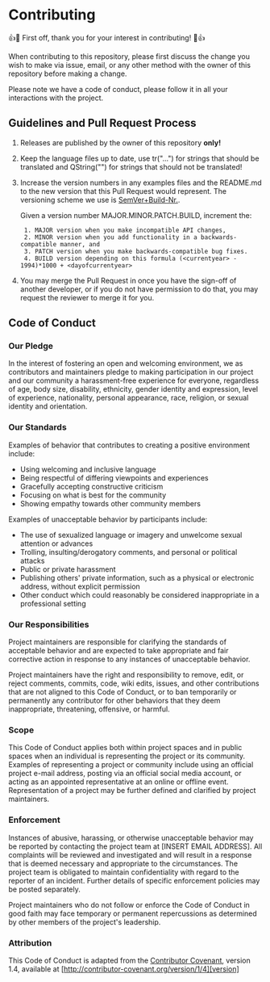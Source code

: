 # Contributing

:+1::muscle: First off, thank you for your interest in contributing! :muscle::+1:

When contributing to this repository, please first discuss the change you wish to make via issue,
email, or any other method with the owner of this repository before making a change. 

Please note we have a code of conduct, please follow it in all your interactions with the project.

## Guidelines and Pull Request Process

1. Releases are published by the owner of this repository **only!**

2. Keep the language files up to date, use tr("...") for strings that should be translated and QString("") for strings that should not be translated!
 
3. Increase the version numbers in any examples files and the README.md to the new version that this
   Pull Request would represent. The versioning scheme we use is [SemVer+Build-Nr.](http://semver.org/).
   
   Given a version number MAJOR.MINOR.PATCH.BUILD, increment the:

        1. MAJOR version when you make incompatible API changes,
        2. MINOR version when you add functionality in a backwards-compatible manner, and
        3. PATCH version when you make backwards-compatible bug fixes.
        4. BUILD version depending on this formula (<currentyear> - 1994)*1000 + <dayofcurrentyear>
        
4. You may merge the Pull Request in once you have the sign-off of another developer, or if you 
   do not have permission to do that, you may request the reviewer to merge it for you.

## Code of Conduct

### Our Pledge

In the interest of fostering an open and welcoming environment, we as
contributors and maintainers pledge to making participation in our project and
our community a harassment-free experience for everyone, regardless of age, body
size, disability, ethnicity, gender identity and expression, level of experience,
nationality, personal appearance, race, religion, or sexual identity and
orientation.

### Our Standards

Examples of behavior that contributes to creating a positive environment
include:

* Using welcoming and inclusive language
* Being respectful of differing viewpoints and experiences
* Gracefully accepting constructive criticism
* Focusing on what is best for the community
* Showing empathy towards other community members

Examples of unacceptable behavior by participants include:

* The use of sexualized language or imagery and unwelcome sexual attention or
advances
* Trolling, insulting/derogatory comments, and personal or political attacks
* Public or private harassment
* Publishing others' private information, such as a physical or electronic
  address, without explicit permission
* Other conduct which could reasonably be considered inappropriate in a
  professional setting

### Our Responsibilities

Project maintainers are responsible for clarifying the standards of acceptable
behavior and are expected to take appropriate and fair corrective action in
response to any instances of unacceptable behavior.

Project maintainers have the right and responsibility to remove, edit, or
reject comments, commits, code, wiki edits, issues, and other contributions
that are not aligned to this Code of Conduct, or to ban temporarily or
permanently any contributor for other behaviors that they deem inappropriate,
threatening, offensive, or harmful.

### Scope

This Code of Conduct applies both within project spaces and in public spaces
when an individual is representing the project or its community. Examples of
representing a project or community include using an official project e-mail
address, posting via an official social media account, or acting as an appointed
representative at an online or offline event. Representation of a project may be
further defined and clarified by project maintainers.

### Enforcement

Instances of abusive, harassing, or otherwise unacceptable behavior may be
reported by contacting the project team at [INSERT EMAIL ADDRESS]. All
complaints will be reviewed and investigated and will result in a response that
is deemed necessary and appropriate to the circumstances. The project team is
obligated to maintain confidentiality with regard to the reporter of an incident.
Further details of specific enforcement policies may be posted separately.

Project maintainers who do not follow or enforce the Code of Conduct in good
faith may face temporary or permanent repercussions as determined by other
members of the project's leadership.

### Attribution

This Code of Conduct is adapted from the [Contributor Covenant][homepage], version 1.4,
available at [http://contributor-covenant.org/version/1/4][version]

[homepage]: http://contributor-covenant.org
[version]: http://contributor-covenant.org/version/1/4/
